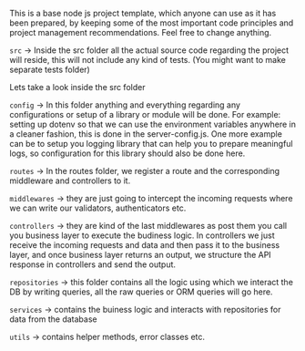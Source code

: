 This is a base node js project template, which anyone can use as it has been prepared, by keeping some of the most important code principles and project management recommendations. Feel free to change anything.

`src` -> Inside the src folder all the actual source code regarding the project will reside, this will not include any kind of tests. (You might want to make separate tests folder)

Lets take a look inside the src folder

`config` -> In this folder anything and everything regarding any configurations or setup of a library or module will be done. For example: setting up dotenv so that we can use the environment variables anywhere in a cleaner fashion, this is done in the server-config.js. One more example can be to setup you logging library that can help you to prepare meaningful logs, so configuration for this library should also be done here.

`routes` -> In the routes folder, we register a route and the corresponding middleware and controllers to it.

`middlewares` -> they are just going to intercept the incoming requests where we can write our validators, authenticators etc.

`controllers` -> they are kind of the last middlewares as post them you call you business layer to execute the budiness logic. In controllers we just receive the incoming requests and data and then pass it to the business layer, and once business layer returns an output, we structure the API response in controllers and send the output.

`repositories` -> this folder contains all the logic using which we interact the DB by writing queries, all the raw queries or ORM queries will go here.

`services` -> contains the buiness logic and interacts with repositories for data from the database

`utils` -> contains helper methods, error classes etc.


